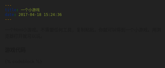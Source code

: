 ```yaml
---
title: 一个小游戏
date: 2017-04-18 15:24:36
---
```

一个html小游戏。不需要任何工具，复制粘贴，你就可以得到一个小游戏。用浏览器打开就可以玩。

<!--more-->

### 游戏代码

{% codeblock %}
<!DOCTYPE html>
<html>
<head lang="en">
    <meta charset="UTF-8">
    <meta name="viewport"
          content="maximum-scale=1.0,minimum-scale=1.0,user-scalable=no,width=device-width,initial-scale=1.0"/>
    <title></title>
    <style type="text/css">
        body, html {
            background-color: #222222;
        }

        canvas {
            border: 6px #333333 solid;
            background-color: #111111;
        }

        .ui {
            font-family: Arial，Helvetica, sans-serif;
            font-size: 10px;
            color: #999999;
            text-align: left;
            padding: 8px;
            background-color: rgba(0, 0, 0, 0.5);
            position: absolute;
            z-index: 2;
        }

        #message {
            padding: 16px;
        }

        #status {
            width: 884px;
            height: 15px;
            padding: 8px;
            display: none;
        }

        #status span {
            color: #bbbbbb;
            font-weight: bold;
            margin-right: 5px;
        }

        #title {
            margin-bottom: 20px;
            color: #eeeeee;
        }

        .ui ul {
            margin: 10px 0 10px 0;
            padding: 8px 0 8px 10px;
        }

        .ui ul li {
            list-style: none;
        }

        .ui a {
            outline: none;
            font-family: Arial, Helvetica, sans-serif;
            font-size: 38px;
            text-decoration: none;
            color: #bbbbbb;
            padding: 2px;
            display: block;
        }

        .ui a:hover {
            color: #ffffff;
            background-color: #000000;
        }
    </style>
</head>
<body>
<canvas id="world"></canvas>
<div id="status" class="ui"></div>
<div id="message" class="ui">
    <h2 id="title">Instruction</h2>
    <ul>
        <li>1.Avoid dot.</li>
        <li>2.Get piece.</li>
        <li>3.Can hit the dots during the shield.</li>
        <li>4.Be alive.</li>
        <li>5.More score.</li>
    </ul>
    <a href="#" id="startButton">Start</a>
</div>
<script>
    SinuousWorld = new function () {
        var D = navigator.userAgent.toLowerCase();
        var x = (D.indexOf("android") != -1) || (D.indexOf("iphone") != -1) || (D.indexOf("ipad") != -1);
        var d = x ? window.innerWidth : 900;
        var B = x ? window.innerHeight : 550;
        var h;
        var f;
        var z;
        var u;
        var K;
        var b;
        var w = [];
        var y = [];
        var H = [];
        var A;
        var t = (window.innerWidth - d);
        var r = (window.innerHeight - B);
        var J = false;
        var k = false;
        var C = 0;
        var m = 0;
        var s = {x: -1.3, y: 1};
        var E = 1;
        this.init = function () {
            h = document.getElementById("world");
            z = document.getElementById("status");
            u = document.getElementById("message");
            K = document.getElementById("title");
            b = document.getElementById("startButton");
            if (h && h.getContext) {
                f = h.getContext("2d");
                var L = function (N, M, O) {
                    document.addEventListener(N, M, O)
                };
                L('mousemove', c, false);
                L('mousedown', l, false);
                L('mouseup', I, false);
                h.addEventListener("touchstart", i, false);
                L("touchmove", q, false);
                L("touchend", v, false);
                window.addEventListener("resize", a, false);
                b.addEventListener("click", j, false);
                A = new Player();
                a();
                if (x) {
                    h.style.border = "none";
                    s.x *= 2;
                    a.y *= 2;
                    setInterval(G, 1000 / 20);
                } else {
                    setInterval(G, 1000 / 60);
                }
            }
        };

        function j(L) {
            if (k == false) {
                k = true;
                w = [];
                y = [];
                C = 0;
                E = 1;
                A.trail = [];
                A.p.x = t;
                A.p.y = r;
                A.boost = 0;
                u.style.display = "none";
                z.style.display = "block";
                m = new Date().getTime();
            }
        }

        function o() {
            k = false;
            u.style.display = "block";
            K.innerHTML = "death!(" + Math.round(C) + "score)";
        }

        function c(L) {
            t = L.clientX - (window.innerWidth - d) * 0.5 - 10;
            r = L.clientY - (window.innerHeight - B) * 0.5 - 10;
        }

        function l(L) {
            J = true;
        }

        function I(L) {
            J = false;
        }

        function i(L) {
            if (L.touches.length == 1) {
                L.preventDefault();
                t = L.touches[0].pageX - (window.innerWidth - d) * 0.5;
                r = L.touches[0].pageY - (window.innerHeight - B) * 0.5;
                J = true;
            }
        }


        function q(L) {
            if (L.touches.length == 1) {
                L.preventDefault();
                t = L.touches[0].pageX - (window.innerWidth - d) * 0.5 - 20;
                r = L.touches[0].pageY - (window.innerHeight - B) * 0.5 - 20
            }
        }

        function v(L) {
            J = false;
        }

        function a() {
            d = x ? window.innerWidth : 900;
            B = x ? window.innerHeight : 550;
            h.width = d;
            h.height = B;
            var M = (window.innerWidth - d) * 0.5;
            var L = (window.innerHeight - B) * 0.5;
            h.style.position = "absolute";
            h.style.left = M + "px";
            h.style.top = L + "px";
            if (x) {
                u.style.left = "0px";
                u.style.top = "0px";
                z.style.left = "0px";
                z.style.top = "0px";
            } else {
                u.style.left = M + 6 + "px";
                u.style.top = L + 200 + "px";
                z.style.left = M + 6 + "px";
                z.style.top = L + 6 + "px";
            }
        }

        function g(O, M, L) {
            var N = 10 + (Math.random() * 15);
            while (--N >= 0) {
                n = new Particle();
                n.p.x = O.x + (Math.sin(N) * M);
                n.p.y = O.y + (Math.cos(N) * M);
                n.velocity = {x: -4 + Math.random() * 8, y: -4 + Math.random() * 8};
                n.alpha = 1;
                H.push(n);
            }
        }

        function G() {
            f.clearRect(0, 0, h.width, h.height);
            var P = {x: s.x * E, y: s.y * E};
            var O, M, N, L;
            if (k) {
                E += 0.0008;
                pp = A.clonePosition();
                A.p.x += (t - A.p.x) * 0.13;
                A.p.y += (r - A.p.y) * 0.13;
                C += 0.4 * E;
                C += A.distanceTo(pp) * 0.1;
                A.boost = Math.max(A.boost - 1, 0);
                if (A.boost > 0 && (A.boost > 100 || A.boost % 3 != 0)) {
                    f.beginPath();
                    f.fillStyle = "#167a66";
                    f.strokeStyle = "#00ffcc";
                    f.arc(A.p.x, A.p.y, A.s * 2, 0, Math.PI * 2, true);
                    f.fill();
                    f.stroke();
                }
                A.trail.push(new Point(A.p.x, A.p.y));
                f.beginPath();
                f.strokeStyle = "#648d93";
                f.lineWidth = 2;
                for (O = 0, N = A.trail.length; O < N; O++) {
                    p = A.trail[O];
                    f.lineTo(p.p.x, p.p.y);
                    p.p.x += P.x;
                    p.p.y += P.y;
                }
                f.stroke();
                f.closePath();
                if (A.trail.length > 60) {
                    A.trail.shift();
                }
                f.beginPath();
                f.fillStyle = "#8ff1ff";
                f.arc(A.p.x, A.p.y, A.s / 2, 0, Math.PI * 2, true);
                f.fill();
            }
            if (k && (A.p.x < 0 || A.p.x > d || A.p.y < 0 || A.p.y > B)) {
                g(A.p, 10);
                o()
            }
            for (O = 0; O < w.length; O++) {
                p = w[O];
                if (k) {
                    if (A.boost > 0 && p.distanceTo(A.p) < ((A.s * 4) + p.s) * 0.5) {
                        g(p.p, 10);
                        w.splice(O, 1);
                        O--;
                        C += 10;
                        continue;
                    } else {
                        if (p.distanceTo(A.p) < (A.s + p.s) * 0.5) {
                            g(A.p, 10);
                            o();
                        }
                    }
                }
                f.beginPath();
                f.fillStyle = "#ff0000";
                f.arc(p.p.x, p.p.y, p.s / 2, 0, Math.PI * 2, true);
                f.fill();
                p.p.x += P.x * p.f;
                p.p.y += P.y * p.f;
                if (p.p.x < 0 || p.p.y > B) {
                    w.splice(O, 1);
                    O--;
                }
            }
            for (O = 0; O < y.length; O++) {
                p = y[O];
                if (p.distanceTo(A.p) < (A.s + p.s) * 0.5 && k) {
                    A.boost = 300;
                    for (M = 0; M < w.length; M++) {
                        e = w[M];
                        if (e.distanceTo(p.p) < 100) {
                            g(e.p, 10);
                            w.splice(M, 1);
                            M--;
                            C += 10;
                        }
                    }
                }
                f.beginPath();
                f.fillStyle = "#00ffcc";
                f.arc(p.p.x, p.p.y, p.s / 2.0, Math.PI * 2, true);
                f.fill();
                p.p.x += P.x * p.f;
                p.p.y += P.y * p.f;
                if (p.p.x < 0 || p.p.y > B || A.boost != 0) {
                    y.splice(O, 1);
                    O--;
                }
            }
            if (w.length < 35 * E) {
                w.push(F(new Enemy()));
            }
            if (y.length < 1 && Math.random() > 0.997 && A.boost == 0) {
                y.push(F(new Boost()));
            }
            for (O = 0; O < H.length; O++) {
                p = H[O];
                p.velocity.x += (P.x - p.velocity.x) * 0.04;
                p.velocity.y += (P.y - p.velocity.y) * 0.04;
                p.p.x += p.velocity.x;
                p.p.y += p.velocity.y;
                p.alpha -= 0.02;
                f.fillStyle = "rgba(255,255,255," + Math.max(P.alpha, 0) + ")";
                f.fillRect(p.p.x, p.p.y, 1, 1);
                if (p.alpha <= 0) {
                    H.splice(O, 1);
                }
            }
            if (k) {
                scoreText = "score:<span>" + (Math.round(C) + 1) + "</span>";
                scoreText += "time:<span>" + Math.round(((new Date().getTime() - m) / 1000) * 100) / 100 + "s</span>";
                z.innerHTML = scoreText;
            }
        }

        function F(L) {
            if (Math.random() > 0.5) {
                L.p.x = Math.random() * d;
                L.p.y = -20;
            } else {
                L.p.x = d + 20;
                L.p.y = (-B * 0.2) + (Math.random() * B * 1.2);
            }
            return L;
        }
    };
    function Point(a, b) {
        this.p = {x: a, y: b}
    }
    Point.prototype.distanceTo = function (c) {
        var b = c.x - this.p.x;
        var a = c.y - this.p.y;
        return Math.sqrt(b * b + a * a);
    };
    Point.prototype.clonePosition = function () {
        return {x: this.p.x, y: this.p.y}
    };
    function Player() {
        this.p = {x: 0, y: 0};
        this.trail = [];
        this.s = 8;
        this.boost = 0
    }
    Player.prototype = new Point();
    function Enemy() {
        this.p = {x: 0, y: 0};
        this.s = 6 + (Math.random() * 4);
        this.f = 1 + (Math.random() * 0.4);
    }
    Enemy.prototype = new Point();
    function Boost() {
        this.p = {x: 0, y: 0};
        this.s = 10 + (Math.random() * 8);
        this.f = 1 + (Math.random() * 0.4)
    }
    Boost.prototype = new Point();
    function Particle() {
        this.p = {x: 0, y: 0};
        this.f = 1 + (Math.random() * 0.4);
        this.color = "#ff0000";
    }
    Particle.prototype = new Point();
    SinuousWorld.init();
</script>
</body>
</html>
{% endcodeblock %}

### 建立游戏
1. 在桌面新建一个.txt文件,复制粘贴以上游戏代码，保存。
2. 将文件名.txt修改为.html。
3. 用浏览器打开这个文件，开始游戏。

### 游戏截图
![游戏截图](http://i.imgur.com/GIBXVSO.png)